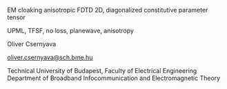 EM cloaking anisotropic FDTD 2D, diagonalized constitutive parameter tensor

UPML, TFSF, no loss, planewave, anisotropy

Oliver Csernyava 

oliver.csernyava@sch.bme.hu

Technical University of Budapest, Faculty of Electrical Engineering
Department of Broadband Infocommunication and Electromagnetic Theory
